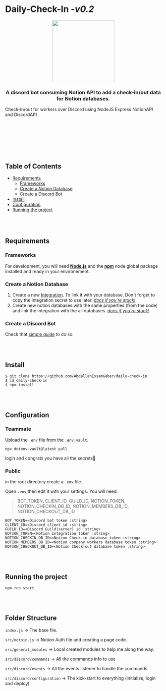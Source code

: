 # Daily-Check-In _-v0.2_

<p align="center">
<img src="https://i.imgur.com/sSqTu56.png" height="200px">
  
<h3 align="center"> A discord bot consuming Notion API to add a check-in/out data for Notion databases. </h3>
</p>

Check-In/out for workers over Discord using NodeJS Express NotionAPI and DiscordAPI

<br>
<br>
<br>
<br>
<br>
<br>

## Table of Contents

- [Requirements](#requirements)
  - [Frameworks](#frameworks)
  - [Create a Notion Database](#create-a-notion-database)
  - [Create a Discord Bot](#create-a-discord-bot)
- [Install](#install)
- [Configuration](#configuration)
- [Running the project](#running-the-project)
  <br>
  <br>
  <br>
  <br>

## Requirements

### Frameworks

For development, you will need <ins>**[Node.js](https://nodejs.org/)**</ins> and the <ins>**[npm](https://npmjs.org/)**</ins> node global package installed and ready in your environement.
<br>

### Create a Notion Database

1. Create a new [Integration](https://www.notion.so/my-integrations). To link it with your database. Don't forget to copy the integration secret to use later. _[docs if you're stuck!](https://developers.notion.com/docs/create-a-notion-integration#getting-started)_
2. Create new notion databases with the same properties (from the code) and link the integration with the all databases. _[docs if you're stuck!](https://developers.notion.com/docs/create-a-notion-integration#give-your-integration-page-permissions)_
   <br>

### Create a Discord Bot

Check that [simple guide](https://discordjs.guide/preparations/setting-up-a-bot-application.html#creating-your-bot) to do so

<br>
<br>

## Install

    $ git clone https://github.com/AbdallahEssamGaber/daily-check-in
    $ cd daily-check-in
    $ npm install

<br>
<br>

## Configuration

### Teammate

Upload the `.env` file from the `.env.vault`.

    npx dotenv-vault@latest pull

login and congrats you have all the secrets🎉

### Public

in the root directory create a `.env` file.

Open `.env` then edit it with your settings. You will need:

> BOT_TOKEN, CLIENT_ID, GUILD_ID, NOTION_TOKEN, NOTION_CHECKIN_DB_ID, NOTION_MEMBERS_DB_ID, NOTION_CHECKOUT_DB_ID

    BOT_TOKEN=<Discord bot token :string>
    CLIENT_ID=<Discord client id :string>
    GUILD_ID=<Discord Guild(server) id :string>
    NOTION_TOKEN=<Notion Integration token :string>
    NOTION_CHECKIN_DB_ID=<Notion Check-in database token :string>
    NOTION_MEMBERS_DB_ID=<Notion company workers database token :string>
    NOTION_CHECKOUT_DB_ID=<Notion Check-out database token :string>

<br>
<br>

## Running the project

    npm run start

<br>
<br>

## Folder Structure

`index.js` &#8594; The base file.

`src/notoin.js` &#8594; Notion Auth file and creating a page code.

`src/general_modules` &#8594; Local created modules to help me along the way.

`src/discord/commands` &#8594; All the commands info to use

`src/discord/events` &#8594; All the events listener to handle the commands

`src/discord/configuration` &#8594; The kick-start to everything (initialize, login and deploy)
